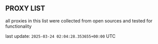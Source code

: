 ## PROXY LIST

all proxies in this list were collected from open sources and tested for functionality

last update: `2025-03-24 02:04:28.353655+00:00` UTC